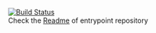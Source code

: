 [![Build Status](https://cloud.drone.io/api/badges/HTTP-monitoring/server/status.svg)](https://cloud.drone.io/HTTP-monitoring/server)<br/>
Check the [Readme](https://github.com/HTTP-monitoring/entryPoint) of entrypoint repository
